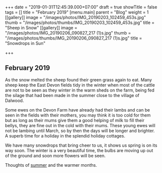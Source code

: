 +++
date = "2019-01-31T12:45:39.000+07:00"
draft = true
showTitle = false
tags = []
title = "February 2019"
[menu.main]
parent = "Blog"
weight = 1
[[gallery]]
image = "/images/photos/IMG_20190203_102459_453s.jpg"
thumb = "/images/photos/thumbs/IMG_20190203_102459_453s.jpg"
title = "Sheep in Snow"
[[gallery]]
image = "/images/photos/IMG_20190206_090827_217 (1)s.jpg"
thumb = "/images/photos/thumbs/IMG_20190206_090827_217 (1)s.jpg"
title = "Snowdrops in Sun"

+++
## February 2019

As the snow melted the sheep found their green grass again to eat. Many sheep keep the East Devon fields tidy in the winter when most of the cattle are not to be seen as they winter in the warm sheds on the farm, being fed the silage that had been made in the summer close to the village of Dalwood.

Some ewes on the Devon Farm have already had their lambs and can be seen in the fields with their mothers, you may think it is too cold for them but as long as their mums give them a good helping of milk to fill their bellys, they are fine out in the cold with their mums. These young ewes will not be lambing until March, so by then the days will be longer and brighter. A superb time for a holiday in the splendid holiday cottages.

We have many snowdrops that bring cheer to us, it shows us spring is on its way soon. The winter is a very beautiful time, the bulbs are moving up out of the ground and soon more flowers will be seen.

Thoughts of [summer](https://www.hawleyfarm.co.uk/accommodation/ciderpress/ "Accommodation") and the warmer months.